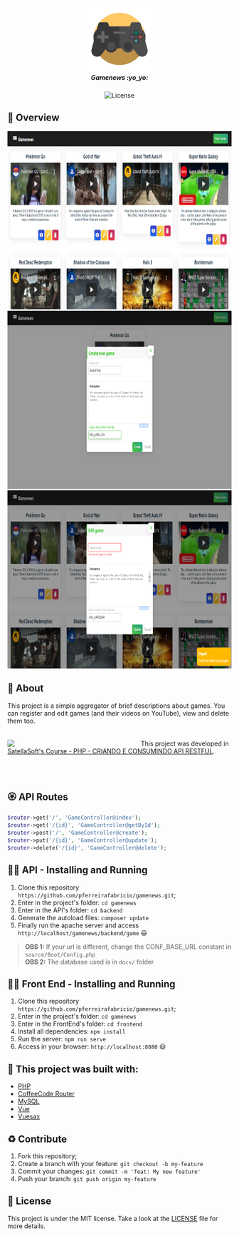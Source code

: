 <h5 align="center">
  <img src="./docs/games-icon.png" width="150px" /> <br/>
  <b>Gamenews</b> :yo_yo:
</h5>
<p align="center">
  <img alt="License" src="https://img.shields.io/badge/license-MIT-green">
</p>

## :eyes: Overview 
<div>
 <img src="./docs/screenshots/all-games.png" width="auto" height="400px"/>
 <img src="./docs/screenshots/create-game.png" width="auto" height="400px"/>
 <img src="./docs/screenshots/update-game.png" width="auto" height="400px"/>
</div>

## :open_book: About 
This project is a simple aggregator of brief descriptions about games. You can register and edit games (and their videos on YouTube), view and delete them too.<br />
<br /><br />
<img align="left" src="https://satellasoft.com/img/logo/satellasoft-gradient.svg" width="300px" />
This project was developed in [SatellaSoft's Course - PHP - CRIANDO E CONSUMINDO API RESTFUL](https://academy.satellasoft.com/course/v/php-criando-e-consumindo-api-restful).
<br /><br /><br /><br />

## :rosette: API Routes
```php
$router->get('/', 'GameController@index');
$router->get('/{id}', 'GameController@getById');
$router->post('/', 'GameController@create');
$router->put('/{id}', 'GameController@update');
$router->delete('/{id}', 'GameController@delete');
```

## :running_man: API - Installing and Running
 1. Clone this repository ```https://github.com/pferreirafabricio/gamenews.git```;
 2. Enter in the project's folder: ```cd gamenews```
 2. Enter in the API's folder: ```cd backend```
 3. Generate the autoload files: ```composer update```
 6. Finally run the apache server and access ```http://localhost/gamenews/backend/game``` 😃
 > __OBS 1:__ If your url is different, change the CONF_BASE_URL constant in ```source/Boot/Config.php```<br/>
 > __OBS 2:__ The database used is in  ```docs/``` folder
 
## 	:running_woman: Front End - Installing and Running
 1. Clone this repository ```https://github.com/pferreirafabricio/gamenews.git```;
 2. Enter in the project's folder: ```cd gamenews```
 2. Enter in the FrontEnd's folder: ```cd frontend```
 3. Install all dependencies: ```npm install```
 6. Run the server: ```npm run serve```
 7. Access in your browser: ```http://localhost:8080``` 😃

## :bricks: This project was built with: 
- [PHP](https://www.php.net)
- [CoffeeCode Router](https://github.com/robsonvleite/router)
- [MySQL](https://www.mysql.com)
- [Vue](https://vuejs.org/)
- [Vuesax](https://lusaxweb.github.io/vuesax/)

## :recycle: Contribute
 1. Fork this repository;
 2. Create a branch with your feature: ```git checkout -b my-feature```
 3. Commit your changes: ```git commit -m 'feat: My new feature'```
 4. Push your branch: ```git push origin my-feature```
 
## :page_with_curl:	License
This project is under the MIT license. Take a look at the [LICENSE](LICENSE.md) file for more details.
